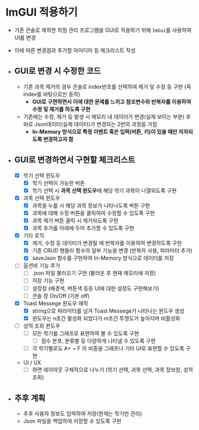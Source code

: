 # ImGUI 적용하기
- 기존 콘솔로 제작한 학점 관리 프로그램을 GUI로 적용하기 위해 `ImGui`를 사용하여 UI를 변경
- 이에 따른 변경점과 추가할 아이디어 등 체크리스트 작성

- ## GUI로 변경 시 수정한 코드
  - 기존 과목 제거의 경우 콘솔로 index번호를 선택하여 제거 및 수정 등 구현 (즉 index를 바탕으로만 동작)
    - **GUI로 구현하면서 이에 대한 문제를 느끼고 참조변수와 반복자를 이용하여 수정 및 제거를 하도록 구현**
  - 기존에는 수정, 제거 등 발생 시 메모리 내 데이터가 변경(실제 보이는 부분) 후 바로 Json데이터(실제 데이터)가 변경되는 2번의 과정을 거침
    - **In-Memory 방식으로 특정 이벤트 혹은 입력(버튼, 키)이 있을 때만 저자되도록 변경하고자 함**


- ## GUI로 변경하면서 구현할 체크리스트
  - [x] 학기 선택 윈도우
    - [x] 학기 선택이 가능한 버튼
    - [x] 학기 선택 시 **과목 선택 윈도우**에 해당 학기 과목이 나열되도록 구현
  - [x] 과목 선택 윈도우
    - [x] 과목을 누를 시 해당 과목 정보가 나타나도록 버튼 구현
    - [x] 과목에 대해 수정 버튼을 클릭하여 수정할 수 있도록 구현
    - [x] 과목 제거 버튼 클릭 시 제거되도록 구현
    - [x] 과목 추가를 아래에 두어 추가할 수 있도록 구현
  - [x] 기타 로직
    - [x] 제거, 수정 등 데이터가 변경될 때 반복자를 이용하여 변경하도록 구현
    - [x] 기존 CRUD 핸들러 함수의 일부 기능을 변경 (반복자 사용, 파라미터 추가)
    - [x] saveJson 함수를 구현하여 In-Memory 방식으로 데이터를 저장
  - [ ] 옵션바 기능 추가
    - [ ] .json 파일 불러오기 구현 (불러온 후 현재 메모리에 저장)
    - [ ] 저장 기능 구현 
    - [ ] 설정창 (배경색, 버튼색 등등 UI에 대한 설정도 구현해보기)
    - [ ] 콘솔 창 On/Off (기본 off)
  - [x] Toast Messege 윈도우 제작
    - [x] string으로 파라미터를 넘겨 Toast Messege가 나타나는 윈도우 생성
    - [x] 윈도우는 n초간 활성화 되었다가 m초간 투명도가 높아지며 비활성화
  - [ ] 성적 조회 윈도우
    - [ ] 모든 학기를 그래프로 표현하여 볼 수 있도록 구현
      - [ ] 점수 분포, 분류별 등 다양하게 나타낼 수 있도록 구현
    - [ ] 각 학기별로도 A+ ~ F 의 비중을 그래프나 기타 UI로 표현할 수 있도록 구현
  - UI / UX
    - [ ] 화면 레이아웃 구체적으로 나누기 (학기 선택, 과목 선택, 과목 정보창, 성적조회)

- ## 추후 계획
  - 추후 사용자 정보도 입력하여 저장(현재는 학기만 관리)
  - Json 파일을 백업하여 저장할 수 있도록 구현